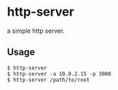 # http-server

a simple http server.

## Usage

    $ http-server
    $ http-server -a 10.0.2.15 -p 3000
    $ http-server /path/to/root

